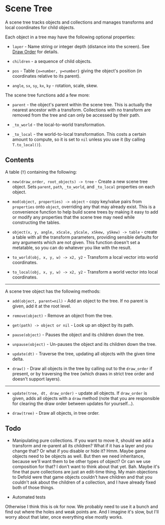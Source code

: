 Scene Tree
==========

A scene tree tracks objects and collections and manages
transforms and local coordinates for child objects.

Each object in a tree may have the following optional
properties:

* `layer` - Name string or integer depth (distance into the
  screen).  See [Draw Order](draw-order.md) for details.

* `children` - a sequence of child objects.

* `pos` - Table `{x=number, y=number}` giving the object's
  position (in coordinates relative to its parent).

* `angle`, `sx`, `sy`, `kx`, `ky` - rotation, scale, skew.

The scene tree functions add a few more:

* `parent` - the object's parent within the scene tree.  This is
  actually the nearest ancestor with a transform.  Collections
  with no transform are removed from the tree and can only be
  accessed by their path.

* `_to_world` - the local-to-world transformation.

* `_to_local` - the world-to-local transformation.  This costs a
  certain amount to compute, so it is set to `nil` unless you
  use it (by calling `T.to_local()`).


Contents
--------

A table (`T`) containing the following:

* `new(draw_order, root_objects) -> tree` - Create a new scene
  tree object.  Sets `parent`, `path`, `_to_world`, and
  `_to_local` properties on each object.

* `mod(object, properties) -> object` - copy key/value pairs
  from `properties` onto `object`, overriding any that may
  already exist.  This is a convenience function to help build
  scene trees by making it easy to add or modify any properties
  that the scene tree may need while constructing the tables.

* `object(x, y, angle, xScale, yScale, xSkew, ySkew) -> table` -
  create a table with all the transform parameters, providing
  sensible defaults for any arguments which are not given.  This
  function doesn't set a metatable, so you can do whatever you
  like with the result.

* `to_world(obj, x, y, w) -> x2, y2` - Transform a local vector
  into world coordinates.

* `to_local(obj, x, y, w) -> x2, y2` - Transform a world vector
  into local coordinates.

-----

A scene tree object has the following methods:

* `add(object, parent=nil)` - Add an object to the tree.  If no
  parent is given, add it at the root level.

* `remove(object)` - Remove an object from the tree.

* `get(path) -> object or nil` - Look up an object by its path.

* `pause(object)` - Pauses the object and its children down the tree.

* `unpause(object)` - Un-pauses the object and its children down the tree.

* `update(dt)` - Traverse the tree, updating all objects with
  the given time delta.

* `draw()` - Draw all objects in the tree by calling out to the
  `draw_order` if present, or by traversing the tree (which
  draws in strict tree order and doesn't support layers).

-----

* `update(tree, dt, draw_order)` - update all objects.  If
  `draw_order` is given, adds all objects with a `draw` method
  (note that you are responsible for clearing the draw order
  between updates for yourself...).

* `draw(tree)` - Draw all objects, in tree order.


Todo
----

* Manipulating pure collections.  If you want to move it, should
  we add a transform and re-parent all its children?  What if it
  has a layer and you change that?  Or what if you disable or
  hide it?  Hmm.  Maybe game objects need to be objects as well.
  But then we need inheritance, because we'll want them to be
  other types of object?  Or can we use composition for that?  I
  don't want to think about that yet.  Bah.  Maybe it's fine
  that pure collections are just an edit-time thing.  My main
  objections to Defold were that game objects couldn't have
  children and that you couldn't ask about the children of a
  collection, and I have already fixed both of those things.

* Automated tests

Otherwise I think this is ok for now.  We probably need to use
it a bunch and find out where the holes and weak points are.
And I imagine it's slow, but I'll worry about that later, once
everything else mostly works.
